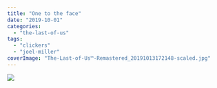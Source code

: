 ```yaml
---
title: "One to the face"
date: "2019-10-01"
categories: 
  - "the-last-of-us"
tags: 
  - "clickers"
  - "joel-miller"
coverImage: "The-Last-of-Us™-Remastered_20191013172148-scaled.jpg"
---
```


[![](images/The-Last-of-Us™-Remastered_20191013172148-scaled.jpg)](https://davidpeach.co.uk/wp-content/uploads/2019/10/The-Last-of-Us™-Remastered_20191013172148-scaled.jpg)
